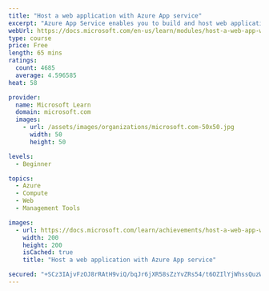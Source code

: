 ```yaml
---
title: "Host a web application with Azure App service"
excerpt: "Azure App Service enables you to build and host web applications in the programming language of your choice without managing infrastructure. Learn how to create a website through the hosted web app platform in Azure App Service."
webUrl: https://docs.microsoft.com/en-us/learn/modules/host-a-web-app-with-azure-app-service/
type: course
price: Free
length: 65 mins
ratings:
  count: 4685
  average: 4.596585
heat: 58

provider:
  name: Microsoft Learn
  domain: microsoft.com
  images:
    - url: /assets/images/organizations/microsoft.com-50x50.jpg
      width: 50
      height: 50

levels:
  - Beginner

topics:
  - Azure
  - Compute
  - Web
  - Management Tools

images:
  - url: https://docs.microsoft.com/learn/achievements/host-a-web-app-with-azure-app-service-social.png
    width: 200
    height: 200
    isCached: true
    title: "Host a web application with Azure App service"

secured: "+SCz3IAjvFzOJ8rRAtH9viQ/bqJr6jXR58sZzYvZRs54/t6OZIlYjWhssQuzWLEtCA15HeiDl0vRR71B8FsbI0HuiEKUWOO1nJ/evP3Llc+D4Fsr6GXAkBUu9yfNkQhmRDzkeP5Xv9p7m7cjfjUp1+VlKF/3sFcpROYaTnoeNoqXZ2gzs2OIB8tFTpRRCNVOcmpG/5cMBFlkpbCITTcQqirI316CdjP7Vg6WZ3C58a4xuCINjmvoPuPjyKiVpwzX3RyrbtAMYCLyzt3AL36z3DjUfuXnfHDgsxLRpVDaGNN/lvwvMAu4f8iCDn6+oQwxcTcM0tcMsgXkTTeYJ9LZ9OrZUmiGtcouaGuVkBePH6UOHEK6SVIXE+Pbin0UAIhUToaKO+7RJrX4k1qFM4XnMA==;7su5DhkRezaOLhkGAg7JoQ=="
---
```


